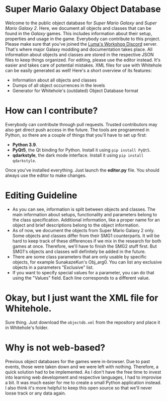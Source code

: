 # Super Mario Galaxy Object Database
Welcome to the public object database for *Super Mario Galaxy* and *Super Mario Galaxy 2*. Here, we document all objects and classes that can be found in the *Galaxy* games. This includes information about their setup, properties and usage in the game. Everybody can contribute to this project. Please make sure that you've joined the [Luma's Workshop Discord](https://discord.gg/k7ZKzSDsVq) server. That's where major Galaxy modding and documentation takes place.
All information about objects and classes are stored in the respective JSON files to keep things organized. For editing, please use the editor instead. It's easier and takes care of potential mistakes. XML files for use with Whitehole can be easily generated as well!
Here's a short overview of its features:
- Information about all objects and classes
- Dumps of all object occurrences in the levels
- Generator for Whitehole's (outdated) Object Database format

# How can I contribute?
Everybody can contribute through pull requests. Trusted contributors may also get direct push access in the future. The tools are programmed in Python, so there are a couple of things that you'll have to set up first:
- **Python 3.9**.
- **PyQt5**, the Qt binding for Python. Install it using ``pip install PyQt5``.
- **qdarkstyle**, the dark mode interface. Install it using ``pip install qdarkstyle``.

Once you've installed everything. Just launch the **editor.py** file. You should always use the editor to make changes.

# Editing Guideline
- As you can see, information is split between objects and classes. The main information about setups, functionality and parameters belong to the class specification. Additional information, like a proper name for an object and brief descriptions belong to the object information.
- As of now, we document the objects from Super Mario Galaxy 2 only. Some objects and classes differ from their SMG1 counterparts. It will be hard to keep track of these differences if we mix in the research for both games at once. Therefore, we'll have to finish the SMG2 stuff first. But SMG1's objects and classes will definitely be added in the future.
- There are some class parameters that are only usable by specific objects, for example SunakazeKun's Obj_arg0. You can list any exclusive objects in a parameters "Exclusive" list.
- If you want to specify special values for a parameter, you can do that using the "Values" field. Each line corresponds to a different value.


# Okay, but I just want the XML file for Whitehole.
Sure thing. Just download the ``objectdb.xml`` from the repository and place it in Whitehole's folder.

# Why is not web-based?
Previous object databases for the games were in-browser. Due to past events, those were taken down and we were left with nothing. Therefore, a quick solution had to be implemented. As I don't have the free time to invest into learning web development and respective languages, I had to improvise a bit. It was much easier for me to create a small Python application instead. I also think it's more helpful to keep this open source so that we'll never loose track or any data again.